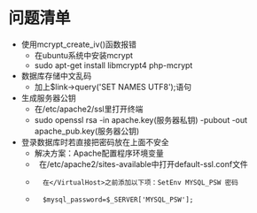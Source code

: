 #	问题清单
*	使用mcrypt_create_iv()函数报错
	*	在ubuntu系统中安装mcrypt
	*	sudo apt-get install libmcrypt4 php-mcrypt 
*	数据库存储中文乱码
	*	加上$link->query('SET NAMES UTF8');语句
*	生成服务器公钥
	*	在/etc/apache2/ssl里打开终端
	*	sudo openssl rsa -in apache.key(服务器私钥) -pubout -out apache_pub.key(服务器公钥)
*	登录数据库时若直接把密码放在上面不安全
	*	解决方案：Apache配置程序环境变量
	*       在/etc/apache2/sites-available中打开default-ssl.conf文件
	*       在</VirtualHost>之前添加以下项：SetEnv MYSQL_PSW 密码
	*       $mysql_password=$_SERVER['MYSQL_PSW'];
